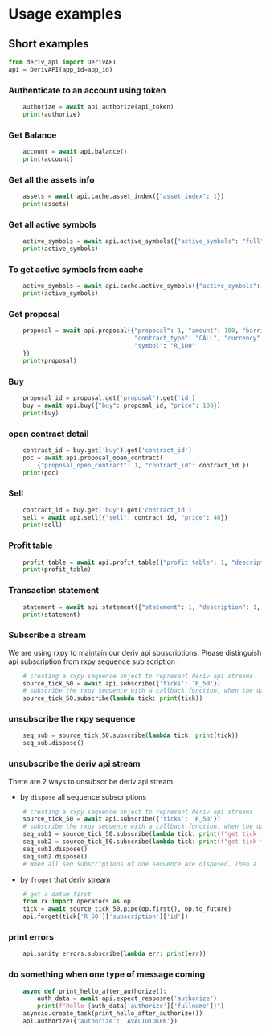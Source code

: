 
# Usage examples
## Short examples

```python
from deriv_api import DerivAPI
api = DerivAPI(app_id=app_id)
```

### Authenticate to an account using token
```python
    authorize = await api.authorize(api_token)
    print(authorize)
```
### Get Balance
```python
    account = await api.balance()
    print(account) 
```
### Get all the assets info
```python
    assets = await api.cache.asset_index({"asset_index": 1})
    print(assets)
```

### Get all active symbols
```python
    active_symbols = await api.active_symbols({"active_symbols": "full"})
    print(active_symbols)
```

### To get active symbols from cache 
```python
    active_symbols = await api.cache.active_symbols({"active_symbols": "full"})
    print(active_symbols)
```

### Get proposal
```python
    proposal = await api.proposal({"proposal": 1, "amount": 100, "barrier": "+0.1", "basis": "payout",
                                   "contract_type": "CALL", "currency": "USD", "duration": 60, "duration_unit": "s",
                                   "symbol": "R_100"
    })
    print(proposal) 
```

### Buy
```python
    proposal_id = proposal.get('proposal').get('id')
    buy = await api.buy({"buy": proposal_id, "price": 100})
    print(buy)
```

### open contract detail
```python
    contract_id = buy.get('buy').get('contract_id')
    poc = await api.proposal_open_contract(
        {"proposal_open_contract": 1, "contract_id": contract_id })
    print(poc)
```

### Sell 
```python
    contract_id = buy.get('buy').get('contract_id')
    sell = await api.sell({"sell": contract_id, "price": 40})
    print(sell)
```

### Profit table
```python
    profit_table = await api.profit_table({"profit_table": 1, "description": 1, "sort": "ASC"})
    print(profit_table)
```

### Transaction statement
```python
    statement = await api.statement({"statement": 1, "description": 1, "limit": 100, "offset": 25})
    print(statement)
```

### Subscribe a stream

We are using rxpy to maintain our deriv api sbuscriptions. Please distinguish api subscription from rxpy sequence sub scription
```python
    # creating a rxpy sequence object to represent deriv api streams
    source_tick_50 = await api.subscribe({'ticks': 'R_50'})
    # subscribe the rxpy sequence with a callback function, when the data received , the call back function will be called
    source_tick_50.subscribe(lambda tick: print(tick))
```

### unsubscribe the rxpy sequence
```python
    seq_sub = source_tick_50.subscribe(lambda tick: print(tick))
    seq_sub.dispose()
```

### unsubscribe the deriv api stream

There are 2 ways to unsubscribe deriv api stream

- by `dispose` all sequence subscriptions
```python
    # creating a rxpy sequence object to represent deriv api streams
    source_tick_50 = await api.subscribe({'ticks': 'R_50'})
    # subscribe the rxpy sequence with a callback function, when the data received , the call back function will be called
    seq_sub1 = source_tick_50.subscribe(lambda tick: print(f"get tick from sub1 {tick}"))
    seq_sub2 = source_tick_50.subscribe(lambda tick: print(f"get tick from sub2 {tick}"))
    seq_sub1.dispose()
    seq_sub2.dispose()
    # When all seq subscriptions of one sequence are disposed. Then a `forget` will be called and that deriv api stream will be unsubscribed
```

- by `froget` that deriv stream
```python
    # get a datum first
    from rx import operators as op
    tick = await source_tick_50.pipe(op.first(), op.to_future)
    api.forget(tick['R_50']['subscription']['id'])
```

### print errors
```python
    api.sanity_errors.subscribe(lambda err: print(err))
```

### do something when one type of message coming
```python
    async def print_hello_after_authorize():
        auth_data = await api.expect_resposne('authorize')
        print(f"Hello {auth_data['authorize']['fullname']}")
    asyncio.create_task(print_hello_after_authorize())
    api.authorize({'authorize': 'AVALIDTOKEN'})
```
